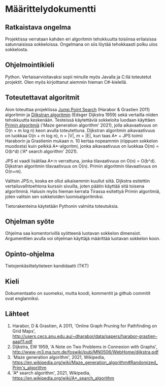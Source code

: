 # Määrittelydokumentti

## Ratkaistava ongelma

Projektissa verrataan kahden eri algoritmin tehokkuutta toisiinsa erilaisissa satunnaisissa sokkeloissa. Ongelmana on siis löytää tehokkaasti polku ulos sokkelosta.

## Ohjelmointikieli

Python. Vertaisarvioitavaksi sopii minulle myös Javalla ja C:llä toteutetut projektit. Olen myös kirjoittanut aiemmin hieman C#-kielellä.

## Toteutettavat algoritmit

Aion toteuttaa projektissa [Jump Point Search][1] (Harabor & Grastien 2011) algoritmin ja [Dijkstran algoritmin][2] (Edsger Dijkstra 1959) sekä vertailla niiden tehokkuutta keskenään.
Testeissä käytettäviä sokkeloita luodaan käyttäen [Primin algoritmiä][3] ('Maze generation algorithm' 2021), jolla aikavaativuus on O(n + m log n) keon avulla toteutettuna. Dijkstran algoritmin aikavaativuus on luokkaa O(n + m log n), n = |V|, m = |E|, kun taas A* + JPS
toimii Haraborin ja Grastienin mukaan n. 10 kertaa nopeammin (riippuen sokkelon muodosta) kuin pelkkä A*-algoritmi, jonka aikavaativuus on luokkaa O(m) = O(b^d) ('A* search algorithm' 2021).

JPS ei vaadi lisätilaa A*:n verrattuna, jonka tilavaativuus on O(n) = O(b^d). Dijkstran algoritmin tilavaativuus on O(n). Primin algoritmin tilavaativuus on O(n+m).

Valitsin JPS:n, koska en ollut aikaisemmin kuullut siitä. Dijkstra esitettiin vertailuvaihtoehtona kurssin sivuilla, joten päätin käyttää sitä toisena
algoritminä. Halusin myös hieman kerrata Tirassa esitettyä Primin algoritmiä, joten valitsin sen sokkeloiden luomisalgoritmiksi.

Tietorakenteina käytetään Pythonin valmiita toteutuksia.

## Ohjelman syöte

Ohjelma saa komentorivillä syötteenä luotavan sokkelon dimensiot. Argumenttien avulla voi ohjelman käyttäjä määrittää luotavan sokkelon koon.

## Opinto-ohjelma

Tietojenkäsittelytieteen kandidaatti (TKT)

## Kieli

Dokumentaatio on suomeksi, mutta koodi, kommentit ja github commitit ovat englanniksi.

## Lähteet
1. Harabor, D & Grastien, A 2011, 'Online Graph Pruning for Pathfinding on Grid Maps', <http://users.cecs.anu.edu.au/~dharabor/data/papers/harabor-grastien-aaai11.pdf>
2. Dijkstra, EW 1959, 'A Note on Two Problems in Connexion with Graphs', <http://www-m3.ma.tum.de/foswiki/pub/MN0506/WebHome/dijkstra.pdf>
3. 'Maze generation algorithm', 2021, Wikipedia, <https://en.wikipedia.org/wiki/Maze_generation_algorithm#Randomized_Prim's_algorithm>
4. 'A* search algorithm', 2021, Wikipedia, <https://en.wikipedia.org/wiki/A*_search_algorithm>

[1]: <http://users.cecs.anu.edu.au/~dharabor/data/papers/harabor-grastien-aaai11.pdf> "JPS"
[2]: <http://www-m3.ma.tum.de/foswiki/pub/MN0506/WebHome/dijkstra.pdf> "Dijkstran algoritmi"
[3]: <https://en.wikipedia.org/wiki/Maze_generation_algorithm#Randomized_Prim's_algorithm> "Sokkelon luonti Primin algoritmillä"
